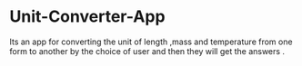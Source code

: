 # Unit-Converter-App
Its an app for converting the unit of length ,mass and temperature from one form to another by the choice of user and then they will get the answers .
